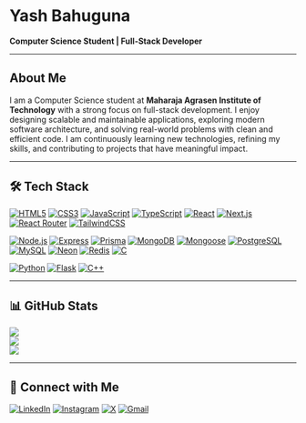 # Yash Bahuguna

**Computer Science Student | Full-Stack Developer**

---

## About Me

I am a Computer Science student at **Maharaja Agrasen Institute of Technology** with a strong focus on full-stack development. I enjoy designing scalable and maintainable applications, exploring modern software architecture, and solving real-world problems with clean and efficient code. I am continuously learning new technologies, refining my skills, and contributing to projects that have meaningful impact.  

---

## 🛠️ Tech Stack

[![HTML5](https://img.shields.io/badge/HTML5-111827?style=for-the-badge&logo=html5&logoColor=E34F26)](https://developer.mozilla.org/en-US/docs/Web/HTML) 
[![CSS3](https://img.shields.io/badge/CSS3-111827?style=for-the-badge&logo=css3&logoColor=1572B6)](https://developer.mozilla.org/en-US/docs/Web/CSS) 
[![JavaScript](https://img.shields.io/badge/JavaScript-111827?style=for-the-badge&logo=javascript&logoColor=F7DF1E)](https://developer.mozilla.org/en-US/docs/Web/JavaScript) 
[![TypeScript](https://img.shields.io/badge/TypeScript-111827?style=for-the-badge&logo=typescript&logoColor=3178C6)](https://www.typescriptlang.org/) 
[![React](https://img.shields.io/badge/React-111827?style=for-the-badge&logo=react&logoColor=61DAFB)](https://react.dev/) 
[![Next.js](https://img.shields.io/badge/Next.js-black?style=for-the-badge&logo=next.js&logoColor=white)](https://nextjs.org/) 
[![React Router](https://img.shields.io/badge/React_Router-CA4245?style=for-the-badge&logo=react-router&logoColor=white)](https://reactrouter.com/) 
[![TailwindCSS](https://img.shields.io/badge/TailwindCSS-111827?style=for-the-badge&logo=tailwind-css&logoColor=38B2AC)](https://tailwindcss.com/) 

[![Node.js](https://img.shields.io/badge/Node.js-111827?style=for-the-badge&logo=node.js&logoColor=339933)](https://nodejs.org/) 
[![Express](https://img.shields.io/badge/Express-111827?style=for-the-badge&logo=express&logoColor=white)](https://expressjs.com/) 
[![Prisma](https://img.shields.io/badge/Prisma-111827?style=for-the-badge&logo=prisma&logoColor=white)](https://www.prisma.io/) 
[![MongoDB](https://img.shields.io/badge/MongoDB-4aa94b?style=for-the-badge&logo=mongodb&logoColor=white)](https://www.mongodb.com/) 
[![Mongoose](https://img.shields.io/badge/Mongoose-111827?style=for-the-badge&logo=mongoose&logoColor=white)](https://mongoosejs.com/)
[![PostgreSQL](https://img.shields.io/badge/PostgreSQL-111827?style=for-the-badge&logo=postgresql&logoColor=4169E1)](https://www.postgresql.org/) 
[![MySQL](https://img.shields.io/badge/MySQL-111827?style=for-the-badge&logo=mysql&logoColor=4479A1)](https://www.mysql.com/)
[![Neon](https://img.shields.io/badge/Neon-111827?style=for-the-badge&logo=neon&logoColor=08F)](https://neon.tech/) 
[![Redis](https://img.shields.io/badge/Redis-111827?style=for-the-badge&logo=redis&logoColor=DC382D)](https://redis.io/) 
[![C](https://img.shields.io/badge/C-111827?style=for-the-badge&logo=c&logoColor=A8B9CC)](https://en.wikipedia.org/wiki/C_(programming_language)) 

[![Python](https://img.shields.io/badge/Python-111827?style=for-the-badge&logo=python&logoColor=3776AB)](https://www.python.org/) 
[![Flask](https://img.shields.io/badge/Flask-111827?style=for-the-badge&logo=flask&logoColor=000000)](https://flask.palletsprojects.com/)
[![C++](https://img.shields.io/badge/C++-111827?style=for-the-badge&logo=c%2b%2b&logoColor=00599C)](https://isocpp.org/)

---

## 📊 GitHub Stats

![](https://github-readme-stats.vercel.app/api?username=Yashbhu&theme=dark&hide_border=false&include_all_commits=false&count_private=true)  
![](https://github-readme-streak-stats.herokuapp.com/?user=Yashbhu&theme=dark&hide_border=false)  
![](https://github-readme-stats.vercel.app/api/top-langs/?username=Yashbhu&theme=dark&hide_border=false&include_all_commits=false&count_private=true&layout=compact)

---

## 🔗 Connect with Me

[![LinkedIn](https://img.shields.io/badge/LinkedIn-%230077B5.svg?style=for-the-badge&logo=linkedin&logoColor=white)](https://www.linkedin.com/in/yash-b-79396130b?utm_source=share&utm_campaign=share_via&utm_content=profile&utm_medium=android_app) 
[![Instagram](https://img.shields.io/badge/Instagram-%23E4405F.svg?style=for-the-badge&logo=instagram&logoColor=white)](https://www.instagram.com/yashb_51?igsh=MTBvOTlxNWszZjdtag==)
[![X](https://img.shields.io/badge/X-%231DA1F2.svg?style=for-the-badge&logo=x&logoColor=white)](https://x.com/asyncyash?t=NRZFW_Cfk7HibBye9V_cPA&s=09)
[![Gmail](https://img.shields.io/badge/Gmail-D14836?style=for-the-badge&logo=gmail&logoColor=white)](mailto:yashbahuguna918@gmail.com)